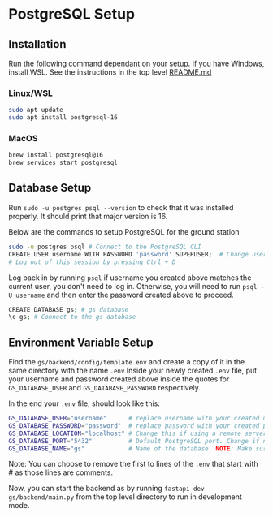# PostgreSQL Setup

## Installation

Run the following command dependant on your setup.
If you have Windows, install WSL. See the instructions in the top level [README.md](../../README.md)

### Linux/WSL

```sh
sudo apt update
sudo apt install postgresql-16
```

### MacOS

```sh
brew install postgresql@16
brew services start postgresql
```

## Database Setup

Run `sudo -u postgres psql --version` to check that it was installed properly. It should print that major version is 16.

Below are the commands to setup PostgreSQL for the ground station
```sh
sudo -u postgres psql # Connect to the PostgreSQL CLI
CREATE USER username WITH PASSWORD 'password' SUPERUSER;  # Change username to your user on the machine and password to a strong password
# Log out of this session by pressing Ctrl + D
```
Log back in by running `psql` if username you created above matches the current user, you don't need to log in.
Otherwise, you will need to run `psql -U username` and then enter the password created above to proceed.
```sh
CREATE DATABASE gs; # gs database
\c gs; # Connect to the gs database
```

## Environment Variable Setup

Find the `gs/backend/config/template.env` and create a copy of it in the same directory with the name `.env`
Inside your newly created `.env` file, put your username and password created above inside the quotes for `GS_DATABASE_USER` and `GS_DATABASE_PASSWORD` respectively.

In the end your `.env` file, should look like this:
```sh
GS_DATABASE_USER="username"      # replace username with your created username
GS_DATABASE_PASSWORD="password"  # replace password with your created password above
GS_DATABASE_LOCATION="localhost" # Change this if using a remote server
GS_DATABASE_PORT="5432"          # Default PostgreSQL port. Change if needed
GS_DATABASE_NAME="gs"            # Name of the database. NOTE: Make sure to create this manually before running the backend of the first time
```

Note: You can choose to remove the first to lines of the `.env` that start with \# as those lines are comments.

Now, you can start the backend as by running `fastapi dev gs/backend/main.py` from the top level directory to run in development mode.
